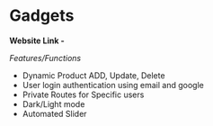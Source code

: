 # Gadgets

**Website Link -**

*Features/Functions* 

- Dynamic Product ADD, Update, Delete
- User login authentication using email and google
- Private Routes for Specific users
- Dark/Light mode
- Automated Slider